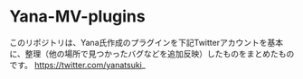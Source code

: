 # Yana-MV-plugins
このリポジトリは、Yana氏作成のプラグインを下記Twitterアカウントを基本に、整理（他の場所で見つかったバグなどを追加反映）したものをまとめたものです。
https://twitter.com/yanatsuki_
